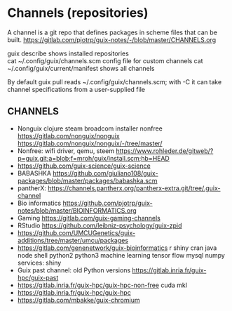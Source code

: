 # Channels (repositories)

A channel is a git repo that defines packages in scheme files that can be built.
https://gitlab.com/pjotrp/guix-notes/-/blob/master/CHANNELS.org

guix describe                shows installed repositories  
cat  ~/.config/guix/channels.scm             config file for custom channels
cat  ~/.config/guix/current/manifest         shows all channels

By default guix pull
reads ~/.config/guix/channels.scm; with -C it can take channel specifications from a user-supplied file 

## CHANNELS

- Nonguix clojure steam broadcom installer nonfree https://gitlab.com/nonguix/nonguix
  https://gitlab.com/nonguix/nonguix/-/tree/master/
- Nonfree: wifi driver, qemu, steem https://www.rohleder.de/gitweb/?p=guix.git;a=blob;f=mroh/guix/install.scm;hb=HEAD
- https://github.com/guix-science/guix-science
- BABASHKA https://github.com/giuliano108/guix-packages/blob/master/packages/babashka.scm
- pantherX: https://channels.pantherx.org/pantherx-extra.git/tree/.guix-channel  
- Bio informatics https://github.com/pjotrp/guix-notes/blob/master/BIOINFORMATICS.org
- Gaming https://gitlab.com/guix-gaming-channels
- RStudio https://github.com/leibniz-psychology/guix-zpid
- https://github.com/UMCUGenetics/guix-additions/tree/master/umcu/packages
- https://gitlab.com/genenetwork/guix-bioinformatics r shiny cran java node shell python2 python3 machine learning tensor flow mysql numpy services: shiny
- Guix past channel: old Python versions https://gitlab.inria.fr/guix-hpc/guix-past
- https://gitlab.inria.fr/guix-hpc/guix-hpc-non-free cuda mkl 
- https://gitlab.inria.fr/guix-hpc/guix-hpc
- https://gitlab.com/mbakke/guix-chromium

